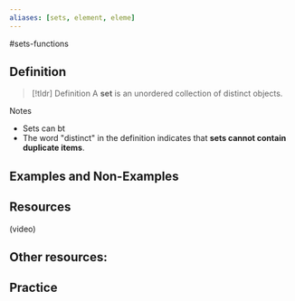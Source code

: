 ```yaml
---
aliases: [sets, element, eleme]
--- 
```


#sets-functions 
## Definition 

> [!tldr] Definition
> A **set** is an unordered collection of distinct objects. 

Notes
* Sets can bt 
* The word "distinct" in the definition indicates that **sets cannot contain duplicate items**. 
## Examples and Non-Examples

## Resources 

(video)

Other resources: 
- 

## Practice 
